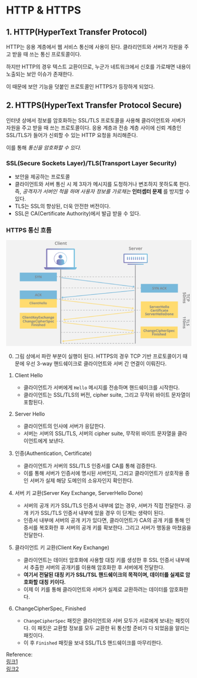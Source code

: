 # HTTP & HTTPS

## 1. HTTP(HyperText Transfer Protocol)

HTTP는 응용 계층에서 웹 서비스 통신에 사용이 된다. 클라리언트와 서버가 자원을 주고 받을 때 쓰는 통신 프로토콜이다. 

하지만 HTTP의 경우 텍스트 교환이므로, 누군가 네트워크에서 신호를 가로채면 내용이 노출되는 보안 이슈가 존재한다.

이 때문에 보안 기능을 덧붙인 프로토콜인 HTTPS가 등장하게 되었다.

## 2. HTTPS(HyperText Transfer Protocol Secure)


인터넷 상에서 정보를 암호화하는 SSL/TLS 프로토콜을 사용해 클라이언트와 서버가 자원을 주고 받을 때 쓰는 프로토콜이다. 
응용 계층과 전송 계층 사이에 신뢰 계층인 SSL/TLS가 들어가 신뢰할 수 있는 HTTP 요청을 처리해준다.

이를 통해 _통신을 암호화할 수 있다._

### SSL(Secure Sockets Layer)/TLS(Transport Layer Security)

- 보안을 제공하는 프로토콜
- 클라이언트와 서버 통신 시 제 3자가 메시지를 도청하거나 변조하지 못하도록 한다. 즉, _공격자가 서버인 척을 하며 사용자 정보를 가로채는_ __인터셉터 문제__ 를 방지할 수 있다.
- TLS는 SSL의 향상된, 더욱 안전한 버전이다.
- SSL은 CA(Certificate Authority)에서 발급 받을 수 있다.

### HTTPS 통신 흐름

![Alt text](img/image-9.png)

0. 그림 상에서 파란 부분이 실행이 된다. HTTPS의 경우 TCP 기반 프로토콜이기 때문에 우선 3-way 핸드쉐이크로 클라이언트와 서버 간 연결이 이뤄진다.

1. Client Hello
    - 클라이언트가 서버에게 `Hello` 메시지를 전송하며 핸드쉐이크를 시작한다. 
    - 클라이언트는 SSL/TLS의 버전, cipher suite, 그리고 무작위 바이트 문자열이 포함된다.

2. Server Hello
    - 클라이언트의 인사에 서버가 응답한다.
    - 서버는 서버의 SSL/TLS, 서버의 cipher suite, 무작위 바이트 문자열을 클라이언트에게 보낸다.

3. 인증(Authentication, Certificate)
    - 클라이언트가 서버의 SSL/TLS 인증서를 CA를 통해 검증한다.  
    - 이를 통해 서버가 인증서에 명시된 서버인지, 그리고 클라이언트가 상호작용 중인 서버가 실제 해당 도메인의 소유자인지 확인한다.

4. 서버 키 교환(Server Key Exchange, ServerHello Done)
    - 서버의 공개 키가 SSL/TLS 인증서 내부에 없는 경우, 서버가 직접 전달한다. 공개 키가 SSL/TLS 인증서 내부에 있을 경우 이 단계는 생략이 된다.
    - 인증서 내부에 서버의 공개 키가 있다면, 클라이언트가 CA의 공개 키를 통해 인증서를 복호화한 후 서버의 공개 키를 확보한다. 그리고 서버가 행동을 마쳤음을 전달한다.

5. 클라이언트 키 교환(Client Key Exchange)
    - 클라이언트는 데이터 암호화에 사용할 대칭 키를 생성한 후 SSL 인증서 내부에서 추출한 서버의 공개키를 이용해 암호화한 후 서버에게 전달한다.
    - __여기서 전달된 대칭 키가 SSL/TSL 핸드쉐이크의 목적이며, 데이터를 실제로 암호화할 대칭 키이다.__
    - 이제 이 키를 통해 클라이언트와 서버가 실제로 교환하려는 데이터를 암호화한다.

6. ChangeCipherSpec, Finished
    - `ChangeCipherSpec` 패킷은 클라이언트와 서버 모두가 서로에게 보내는 패킷이다. 이 패킷은 교환할 정보를 모두 교환한 뒤 통신할 준비가 다 되었음을 알리는 패킷이다.
    - 이 후 `Finished` 패킷을 보내 SSL/TLS 핸드쉐이크를 마무리한다.

Reference:<br>
[링크1](https://steady-coding.tistory.com/512) <br>
[링크2](https://www.ibm.com/docs/en/ibm-mq/9.3?topic=tls-overview-ssltls-handshake)
